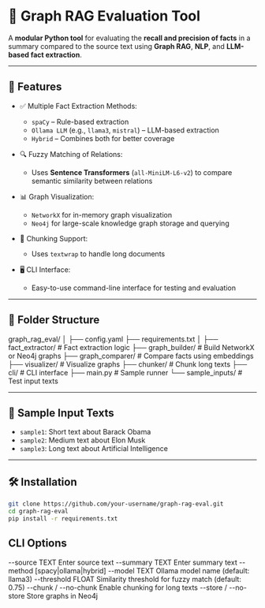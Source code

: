 # 📘 Graph RAG Evaluation Tool

A **modular Python tool** for evaluating the **recall and precision of facts** in a summary compared to the source text using **Graph RAG**, **NLP**, and **LLM-based fact extraction**.

---

## 🧠 Features

- ✅ Multiple Fact Extraction Methods:
  - `spaCy` – Rule-based extraction
  - `Ollama LLM` (e.g., `llama3`, `mistral`) – LLM-based extraction
  - `Hybrid` – Combines both for better coverage

- 🔍 Fuzzy Matching of Relations:
  - Uses **Sentence Transformers** (`all-MiniLM-L6-v2`) to compare semantic similarity between relations

- 📊 Graph Visualization:
  - `NetworkX` for in-memory graph visualization
  - `Neo4j` for large-scale knowledge graph storage and querying

- 📄 Chunking Support:
  - Uses `textwrap` to handle long documents

- 🖥️ CLI Interface:
  - Easy-to-use command-line interface for testing and evaluation

---

## 📁 Folder Structure
graph_rag_eval/
│
├── config.yaml
├── requirements.txt
│
├── fact_extractor/ # Fact extraction logic
├── graph_builder/ # Build NetworkX or Neo4j graphs
├── graph_comparer/ # Compare facts using embeddings
├── visualizer/ # Visualize graphs
├── chunker/ # Chunk long texts
├── cli/ # CLI interface
├── main.py # Sample runner
└── sample_inputs/ # Test input texts


---

## 🧪 Sample Input Texts

- `sample1`: Short text about Barack Obama
- `sample2`: Medium text about Elon Musk
- `sample3`: Long text about Artificial Intelligence

---

## 🛠️ Installation

```bash
git clone https://github.com/your-username/graph-rag-eval.git 
cd graph-rag-eval
pip install -r requirements.txt
```

## CLI Options
--source TEXT               Enter source text
--summary TEXT              Enter summary text
--method [spacy|ollama|hybrid]
--model TEXT                Ollama model name (default: llama3)
--threshold FLOAT           Similarity threshold for fuzzy match (default: 0.75)
--chunk / --no-chunk        Enable chunking for long texts
--store / --no-store        Store graphs in Neo4j
